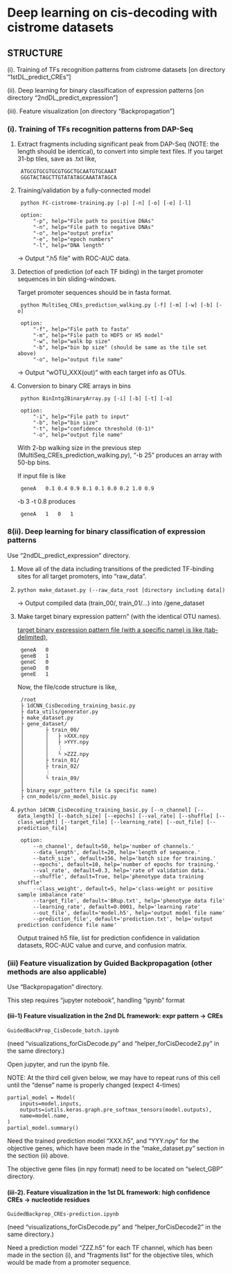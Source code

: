 # Deep learning on cis-decoding with cistrome datasets 


## STRUCTURE 

(i). Training of TFs recognition patterns from cistrome datasets [on directory “1stDL_predict_CREs”] 

(ii). Deep learning for binary classification of expression patterns [on directory “2ndDL_predict_expression”] 

(iii). Feature visualization [on directory “Backpropagation”] 

 

 

### (i). Training of TFs recognition patterns from DAP-Seq 

1. Extract fragments including significant peak from DAP-Seq (NOTE: the length should be identical), to convert into simple text files. 
If you target 31-bp tiles, save as .txt like, 

        ATGCGTGCGTGCGTGGCTGCAATGTGCAAAT 
        GGGTACTAGCTTGTATATAGCAAATATAGCA 
        
2. Training/validation by a fully-connected model 

        python FC-cistrome-training.py [-p] [-n] [-o] [-e] [-l] 
        
        option:
            "-p", help="File path to positive DNAs" 
            "-n", help="File path to negative DNAs" 
            "-o", help="output prefix" 
            "-e", help="epoch numbers" 
            "-l", help="DNA length" 

    &rarr; Output “.h5 file” with ROC-AUC data. 

3. Detection of prediction (of each TF biding) in the target promoter sequences in bin sliding-windows. 

    Target promoter sequences should be in fasta format. 

        python MultiSeq_CREs_prediction_walking.py [-f] [-m] [-w] [-b] [-o] 

        option:
            "-f", help="File path to fasta" 
            "-m", help="File path to HDF5 or H5 model" 
            "-w", help="walk bp size" 
            "-b", help="bin bp size" (should be same as the tile set above)
            "-o", help="output file name" 

    &rarr; Output “wOTU_XXX(out)” with each target info as OTUs. 

4. Conversion to binary CRE arrays in bins 

        python BinIntg2BinaryArray.py [-i] [-b] [-t] [-o] 
        
        option:
            "-i", help="File path to input" 
            "-b", help="bin size" 
            "-t", help="confidence threshold (0-1)" 
            "-o", help="output file name" 

    With 2-bp walking size in the previous step (MultiSeq_CREs_prediction_walking.py), “-b 25” produces an array with 50-bp bins. 

    If input file is like 
    
        geneA	0.1	0.4	0.9	0.1	0.1	0.0	0.2	1.0	0.9 

    -b 3 -t 0.8 produces 

        geneA	1	0	1

### 8(ii). Deep learning for binary classification of expression patterns 

Use “2ndDL_predict_expression” directory. 

1. Move all of the data including transitions of the predicted TF-binding sites for all target promoters, into “raw_data”. 

2. `python make_dataset.py (--raw_data_root [directory including data]) `
    
    &rarr; Output compiled data (train_00/, train_01/…) into /gene_dataset 

6. Make target binary expression pattern” (with the identical OTU names). 

    <u>target binary expression pattern file (with a specific name) is like (tab-delimited), </u>

        geneA	0 
        geneB	1 
        geneC	0 
        geneD	0 
        geneE	1 

    Now, the file/code structure is like, 

        /root 
        ├ 1dCNN_CisDecoding_training_basic.py 
        ├ data_utils/generator.py 
        ├ make_dataset.py 
        ├ gene_dataset/ 
        │       ├ train_00/ 
        │       │   ├ >XXX.npy 
        │       │   ├ >YYY.npy 
        │       │   ⋮ 
        │       │   └ >ZZZ.npy 
        │       ├ train_01/ 
        │       ├ train_02/ 
        │       ⋮ 
        │       └ train_09/ 
        │     
        ├ binary_expr_pattern file (a specific name) 
        ├ cnn_models/cnn_model_bisic.py 
    
7. `python 1dCNN_CisDecoding_training_basic.py [--n_channel] [--data_length] [--batch_size] [--epochs] [--val_rate] [--shuffle] [--class_weight] [--target_file] [--learning_rate] [--out_file] [--prediction_file]` 

        option:
            --n_channel', default=50, help='number of channels.' 
            --data_length', default=20, help='length of sequence.' 
            --batch_size', default=156, help='batch size for training.' 
            --epochs', default=10, help='number of epochs for training.' 
            --val_rate', default=0.3, help='rate of validation data.' 
            --shuffle', default=True, help='phenotype data training shuffle' 
            --class_weight', default=5, help='class-weight or positive sample imbalance rate' 
            --target_file', default='BRup.txt', help='phenotype data file' 
            --learning_rate', default=0.0001, help='learning rate' 
            --out_file', default='model.h5', help='output model file name' 
            --prediction_file', default='prediction.txt', help='output prediction confidence file name' 
        
    Output trained h5 file, list for prediction confidence in validation datasets, ROC-AUC value and curve, and confusion matrix. 

### (iii) Feature visualization by Guided Backpropagation (other methods are also applicable) 

Use “Backpropagation” directory. 

This step requires “jupyter notebook”, handling “ipynb” format 

#### (iii-1) Feature visualization in the 2nd DL framework: expr pattern -> CREs 
`GuidedBackProp_CisDecode_batch.ipynb` 

(need “visualizations_forCisDecode.py” and “helper_forCisDecode2.py” in the same directory.) 

Open jupyter, and run the ipynb file. 

NOTE: At the third cell given below, we may have to repeat runs of this cell until the “dense” name is properly changed (expect 4-times) 


    partial_model = Model(
        inputs=model.inputs,
        outputs=iutils.keras.graph.pre_softmax_tensors(model.outputs),
        name=model.name,
    )
    partial_model.summary()

Need the trained prediction model “XXX.h5”, and “YYY.npy” for the objective genes, which have been made in the “make_dataset.py” section in the section (ii) above. 

The objective gene files (in npy format) need to be located on “select_GBP” directory. 


#### (iii-2). Feature visualization in the 1st DL framework: high confidence CREs -> nucleotide residues 

`GuidedBackprop_CREs-prediction.ipynb`

(need “visualizations_forCisDecode.py” and “helper_forCisDecode2” in the same directory.) 

Need a prediction model “ZZZ.h5” for each TF channel, which has been made in the section (i), and “fragments list” for the objective tiles, which would be made from a promoter sequence. 

